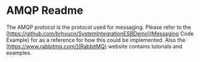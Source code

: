 # AMQP Readme
The AMQP protocol is the protocol used for messaging. Please refer to the [https://github.com/brhvucn/SystemIntegrationESBDemo](Messaging Code Example) for as a reference for how this could be implemented. Also the [https://www.rabbitmq.com/](RabbitMQ) website contains tutorials and examples.
